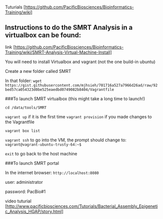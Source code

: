 
Tuturials [https://github.com/PacificBiosciences/Bioinformatics-Training/wiki]

## Instructions to do the SMRT Analysis in a virtualbox can be found:
link [https://github.com/PacificBiosciences/Bioinformatics-Training/wiki/SMRT-Analysis-Virtual-Machine-Install]

You will need to install Virtualbox and vagrant (not the one build-in ubuntu)

Create a new folder called SMRT

In that folder:
     ```
wget https://gist.githubusercontent.com/mjhsieh/701716a527a7966d26ad/raw/92bed57ca054323d0be525eaedbd0749082b8404/Vagrantfile
     ```

###To launch SMRT virtualbox (this might take a long time to launch!)

`cd /data/tools/SMRT`

`vagrant up` if it is the first time 
`vagrant provision` if you made changes to the Vagrantfile

`vagrant box list`

`vagrant ssh` to go into the VM, the prompt should change to: ```vagrant@vagrant-ubuntu-trusty-64:~$```

`exit` to go back to the host machine 

###To launch SMRT portal 

In the internet browser: `http://localhost:8080`

user: administrator

password: PacBio#1 

video tuturial [http://www.pacificbiosciences.com/Tutorials/Bacterial_Assembly_Epigenetic_Analysis_HGAP/story.html]



